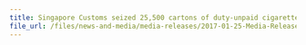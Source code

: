```yaml
---
title: Singapore Customs seized 25,500 cartons of duty-unpaid cigarettes in two days; largest haul since April 2015
file_url: /files/news-and-media/media-releases/2017-01-25-Media-Release.pdf
---
```

